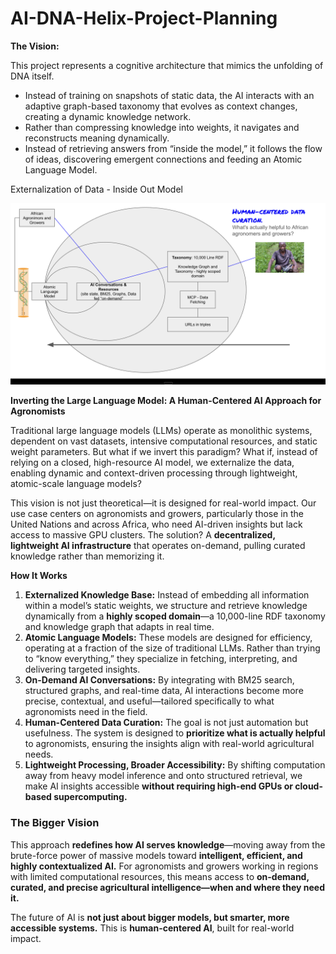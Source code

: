 # AI-DNA-Helix-Project-Planning

**The Vision:**

This project represents a cognitive architecture that mimics the unfolding of DNA itself.

- Instead of training on snapshots of static data, the AI interacts with an adaptive graph-based taxonomy that evolves as context changes, creating a dynamic knowledge network.
- Rather than compressing knowledge into weights, it navigates and reconstructs meaning dynamically.
- Instead of retrieving answers from “inside the model,” it follows the flow of ideas, discovering emergent connections and feeding an Atomic Language Model.


Externalization of Data - Inside Out Model

![alt text](image.png)

**Inverting the Large Language Model: A Human-Centered AI Approach for Agronomists**  

Traditional large language models (LLMs) operate as monolithic systems, dependent on vast datasets, intensive computational resources, and static weight parameters. But what if we invert this paradigm? What if, instead of relying on a closed, high-resource AI model, we externalize the data, enabling dynamic and context-driven processing through lightweight, atomic-scale language models?  

This vision is not just theoretical—it is designed for real-world impact. Our use case centers on agronomists and growers, particularly those in the United Nations and across Africa, who need AI-driven insights but lack access to massive GPU clusters. The solution? A **decentralized, lightweight AI infrastructure** that operates on-demand, pulling curated knowledge rather than memorizing it.  

**How It Works**  
1. **Externalized Knowledge Base:** Instead of embedding all information within a model’s static weights, we structure and retrieve knowledge dynamically from a **highly scoped domain**—a 10,000-line RDF taxonomy and knowledge graph that adapts in real time.  
2. **Atomic Language Models:** These models are designed for efficiency, operating at a fraction of the size of traditional LLMs. Rather than trying to “know everything,” they specialize in fetching, interpreting, and delivering targeted insights.  
3. **On-Demand AI Conversations:** By integrating with BM25 search, structured graphs, and real-time data, AI interactions become more precise, contextual, and useful—tailored specifically to what agronomists need in the field.  
4. **Human-Centered Data Curation:** The goal is not just automation but usefulness. The system is designed to **prioritize what is actually helpful** to agronomists, ensuring the insights align with real-world agricultural needs.  
5. **Lightweight Processing, Broader Accessibility:** By shifting computation away from heavy model inference and onto structured retrieval, we make AI insights accessible **without requiring high-end GPUs or cloud-based supercomputing.**  

### **The Bigger Vision**  
This approach **redefines how AI serves knowledge**—moving away from the brute-force power of massive models toward **intelligent, efficient, and highly contextualized AI.** For agronomists and growers working in regions with limited computational resources, this means access to **on-demand, curated, and precise agricultural intelligence—when and where they need it.**  

The future of AI is **not just about bigger models, but smarter, more accessible systems.** This is **human-centered AI**, built for real-world impact.  

